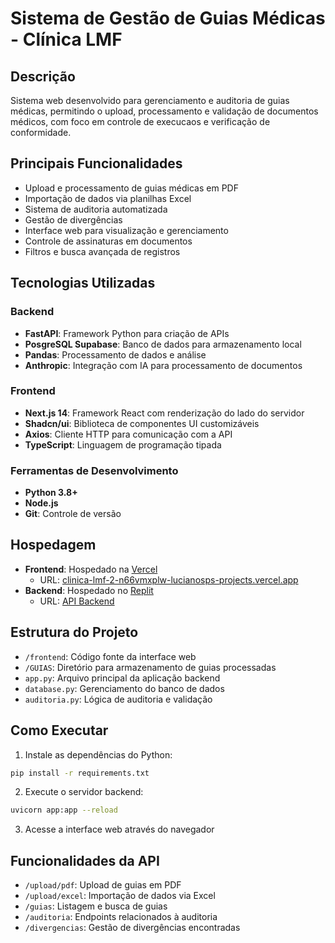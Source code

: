 # Sistema de Gestão de Guias Médicas - Clínica LMF

## Descrição
Sistema web desenvolvido para gerenciamento e auditoria de guias médicas, permitindo o upload, processamento e validação de documentos médicos, com foco em controle de execucaos e verificação de conformidade.

## Principais Funcionalidades
- Upload e processamento de guias médicas em PDF
- Importação de dados via planilhas Excel
- Sistema de auditoria automatizada
- Gestão de divergências
- Interface web para visualização e gerenciamento
- Controle de assinaturas em documentos
- Filtros e busca avançada de registros

## Tecnologias Utilizadas

### Backend
- **FastAPI**: Framework Python para criação de APIs
- **PosgreSQL Supabase**: Banco de dados para armazenamento local
- **Pandas**: Processamento de dados e análise
- **Anthropic**: Integração com IA para processamento de documentos

### Frontend
- **Next.js 14**: Framework React com renderização do lado do servidor
- **Shadcn/ui**: Biblioteca de componentes UI customizáveis
- **Axios**: Cliente HTTP para comunicação com a API
- **TypeScript**: Linguagem de programação tipada

### Ferramentas de Desenvolvimento
- **Python 3.8+**
- **Node.js**
- **Git**: Controle de versão

## Hospedagem
- **Frontend**: Hospedado na [Vercel](https://vercel.com)
  - URL: [clinica-lmf-2-n66vmxplw-lucianosps-projects.vercel.app](https://clinica-lmf-2-n66vmxplw-lucianosps-projects.vercel.app)
- **Backend**: Hospedado no [Replit](https://replit.com)
  - URL: [API Backend](https://fde1cb19-4f63-43d4-a9b7-a3d808e8d2b7-00-3cdk7z76k6er0.kirk.replit.dev/)

## Estrutura do Projeto
- `/frontend`: Código fonte da interface web
- `/GUIAS`: Diretório para armazenamento de guias processadas
- `app.py`: Arquivo principal da aplicação backend
- `database.py`: Gerenciamento do banco de dados
- `auditoria.py`: Lógica de auditoria e validação

## Como Executar
1. Instale as dependências do Python:
```bash
pip install -r requirements.txt
```

2. Execute o servidor backend:
```bash
uvicorn app:app --reload
```

3. Acesse a interface web através do navegador

## Funcionalidades da API
- `/upload/pdf`: Upload de guias em PDF
- `/upload/excel`: Importação de dados via Excel
- `/guias`: Listagem e busca de guias
- `/auditoria`: Endpoints relacionados à auditoria
- `/divergencias`: Gestão de divergências encontradas
